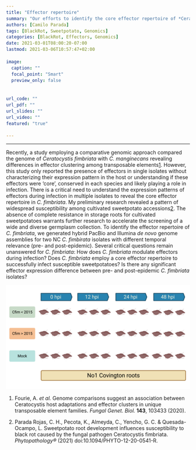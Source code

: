 ```yaml
---
title: "Effector repertoire"
summary: "Our efforts to identify the core effector repertoire of *Ceratocystis fimbriata*"
authors: [Camilo Parada]
tags: [BlackRot, Sweetpotato, Genomics]
categories: [BlackRot, Effectors, Genomics]
date: 2021-03-01T08:00:20-07:00
lastmod: 2021-03-06T10:57:47+02:00

image:
  caption: ""
  focal_point: "Smart"
  preview_only: false


url_code: ""
url_pdf: ""
url_slides: ""
url_video: ""
featured: "true"

---
```


------

Recently, a study employing a comparative genomic approach compared the genome of *Ceratocystis fimbriata* with *C. manginecans* revealing differences in effector clustering among transposable elements[1](https://www.sciencedirect.com/science/article/abs/pii/S1087184520301249). However, this study only reported the presence of effectors in single isolates without characterizing their expression pattern in the host or understanding if these effectors were ‘core’, conserved in each species and likely playing a role in infection. There is a critical need to understand the expression patterns of effectors during infection in multiple isolates to reveal the core effector repertoire in *C. fimbriata*. My preliminary research revealed a pattern of widespread susceptibility among cultivated sweetpotato accessions[2](https://pubmed.ncbi.nlm.nih.gov/33534610/). The absence of complete resistance in storage roots for cultivated sweetpotatoes warrants further research to accelerate the screening of a wide and diverse germplasm collection. To identify the effector repertoire of *C. fimbriata*, we generated hybrid PacBio and Illumina *de novo* genome assemblies for two NC *C. fimbirata* isolates with different temporal relevance (pre- and post-epidemic). Several critical questions remain unanswered for *C. fimbriata*: How does *C. fimbriata* modulate effectors during infection? Does *C. fimbriata* employ a core effector repertoire to successfully infect susceptible sweetpotatoes? Is there any significant effector expression difference between pre- and post-epidemic *C. fimbriata* isolates?

![](RNAseq_exp.jpg)

1) Fourie, A. *et al.* Genome comparisons suggest an association between Ceratocystis host adaptations and effector clusters in unique transposable element families. *Fungal Genet. Biol.* **143**, 103433 (2020).

2) Parada Rojas, C. H., Pecota, K., Almeyda, C., Yencho, G. C. & Quesada-Ocampo, L. Sweetpotato root development influences susceptibility to black rot caused by the fungal pathogen Ceratocystis fimbriata. *Phytopathology®* (2021) doi:10.1094/PHYTO-12-20-0541-R.

